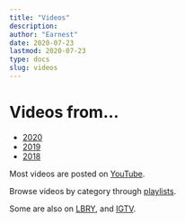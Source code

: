 ```yaml
---
title: "Videos"
description:
author: "Earnest"
date: 2020-07-23
lastmod: 2020-07-23
type: docs
slug: videos
---
```


# Videos from...
- [2020](/docs/videos/2020)
- [2019](/docs/videos/2019)
- [2018](/docs/videos/2018)

Most videos are posted on [YouTube](https://youtube.com/c/letteredplans).

Browse videos by category through [playlists](https://www.youtube.com/c/letteredplans/playlists).

Some are also on [LBRY](https://lbry.tv/@letteredplans), and [IGTV](https://www.instagram.com/letteredplans/channel/).
